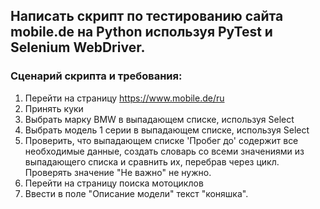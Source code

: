 ## Написать скрипт по тестированию сайта mobile.de на Python используя PyTest и Selenium WebDriver.

### Сценарий скрипта и требования:

1. Перейти на страницу https://www.mobile.de/ru 
2. Принять куки
3. Выбрать марку BMW в выпадающем списке, используя Select
4. Выбрать модель 1 серии в выпадающем списке, используя Select
5. Проверить, что выпадающем списке 'Пробег до' содержит все необходимые данные, создать словарь со всеми значениями из выпадающего списка и сравнить их, перебрав через цикл. Проверять значение "Не важно" не нужно. 
6. Перейти на страницу поиска мотоциклов
7. Ввести в поле "Описание модели" текст "коняшка".
